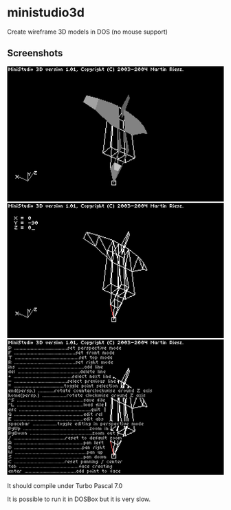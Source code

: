 ministudio3d
============

Create wireframe 3D models in DOS (no mouse support)

Screenshots
-----------

![Faces](https://github.com/matmas/ministudio3d/raw/master/screenshots/faces.png "Faces toggled on")
![Edit](https://github.com/matmas/ministudio3d/raw/master/screenshots/edit.png "Editing coordinates")
![Menu](https://github.com/matmas/ministudio3d/raw/master/screenshots/menu.png "Help menu")

It should compile under Turbo Pascal 7.0

It is possible to run it in DOSBox but it is very slow.